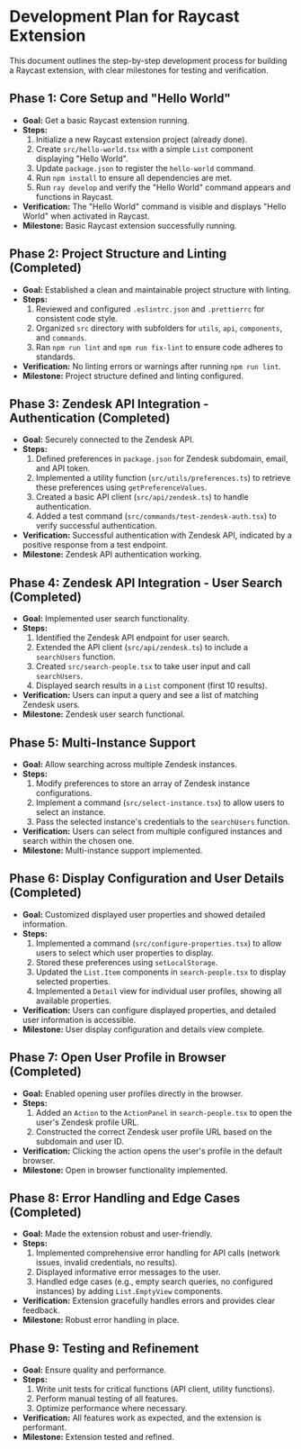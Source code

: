 # Development Plan for Raycast Extension

This document outlines the step-by-step development process for building a Raycast extension, with clear milestones for testing and verification.

## Phase 1: Core Setup and "Hello World"

- **Goal:** Get a basic Raycast extension running.
- **Steps:**
    1.  Initialize a new Raycast extension project (already done).
    2.  Create `src/hello-world.tsx` with a simple `List` component displaying "Hello World".
    3.  Update `package.json` to register the `hello-world` command.
    4.  Run `npm install` to ensure all dependencies are met.
    5.  Run `ray develop` and verify the "Hello World" command appears and functions in Raycast.
- **Verification:** The "Hello World" command is visible and displays "Hello World" when activated in Raycast.
- **Milestone:** Basic Raycast extension successfully running.

## Phase 2: Project Structure and Linting (Completed)

- **Goal:** Established a clean and maintainable project structure with linting.
- **Steps:**
    1.  Reviewed and configured `.eslintrc.json` and `.prettierrc` for consistent code style.
    2.  Organized `src` directory with subfolders for `utils`, `api`, `components`, and `commands`.
    3.  Ran `npm run lint` and `npm run fix-lint` to ensure code adheres to standards.
- **Verification:** No linting errors or warnings after running `npm run lint`.
- **Milestone:** Project structure defined and linting configured.

## Phase 3: Zendesk API Integration - Authentication (Completed)

- **Goal:** Securely connected to the Zendesk API.
- **Steps:**
    1.  Defined preferences in `package.json` for Zendesk subdomain, email, and API token.
    2.  Implemented a utility function (`src/utils/preferences.ts`) to retrieve these preferences using `getPreferenceValues`.
    3.  Created a basic API client (`src/api/zendesk.ts`) to handle authentication.
    4.  Added a test command (`src/commands/test-zendesk-auth.tsx`) to verify successful authentication.
- **Verification:** Successful authentication with Zendesk API, indicated by a positive response from a test endpoint.
- **Milestone:** Zendesk API authentication working.

## Phase 4: Zendesk API Integration - User Search (Completed)

- **Goal:** Implemented user search functionality.
- **Steps:**
    1.  Identified the Zendesk API endpoint for user search.
    2.  Extended the API client (`src/api/zendesk.ts`) to include a `searchUsers` function.
    3.  Created `src/search-people.tsx` to take user input and call `searchUsers`.
    4.  Displayed search results in a `List` component (first 10 results).
- **Verification:** Users can input a query and see a list of matching Zendesk users.
- **Milestone:** Zendesk user search functional.

## Phase 5: Multi-Instance Support

- **Goal:** Allow searching across multiple Zendesk instances.
- **Steps:**
    1.  Modify preferences to store an array of Zendesk instance configurations.
    2.  Implement a command (`src/select-instance.tsx`) to allow users to select an instance.
    3.  Pass the selected instance's credentials to the `searchUsers` function.
- **Verification:** Users can select from multiple configured instances and search within the chosen one.
- **Milestone:** Multi-instance support implemented.

## Phase 6: Display Configuration and User Details (Completed)

- **Goal:** Customized displayed user properties and showed detailed information.
- **Steps:**
    1.  Implemented a command (`src/configure-properties.tsx`) to allow users to select which user properties to display.
    2.  Stored these preferences using `setLocalStorage`.
    3.  Updated the `List.Item` components in `search-people.tsx` to display selected properties.
    4.  Implemented a `Detail` view for individual user profiles, showing all available properties.
- **Verification:** Users can configure displayed properties, and detailed user information is accessible.
- **Milestone:** User display configuration and details view complete.

## Phase 7: Open User Profile in Browser (Completed)

- **Goal:** Enabled opening user profiles directly in the browser.
- **Steps:**
    1.  Added an `Action` to the `ActionPanel` in `search-people.tsx` to open the user's Zendesk profile URL.
    2.  Constructed the correct Zendesk user profile URL based on the subdomain and user ID.
- **Verification:** Clicking the action opens the user's profile in the default browser.
- **Milestone:** Open in browser functionality implemented.

## Phase 8: Error Handling and Edge Cases (Completed)

- **Goal:** Made the extension robust and user-friendly.
- **Steps:**
    1.  Implemented comprehensive error handling for API calls (network issues, invalid credentials, no results).
    2.  Displayed informative error messages to the user.
    3.  Handled edge cases (e.g., empty search queries, no configured instances) by adding `List.EmptyView` components.
- **Verification:** Extension gracefully handles errors and provides clear feedback.
- **Milestone:** Robust error handling in place.

## Phase 9: Testing and Refinement

- **Goal:** Ensure quality and performance.
- **Steps:**
    1.  Write unit tests for critical functions (API client, utility functions).
    2.  Perform manual testing of all features.
    3.  Optimize performance where necessary.
- **Verification:** All features work as expected, and the extension is performant.
- **Milestone:** Extension tested and refined.
